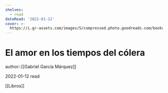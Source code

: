 ```yaml
---
shelves:
  - read
dateRead: '2022-01-12'
cover: >-
  https://i.gr-assets.com/images/S/compressed.photo.goodreads.com/books/1560915255l/52235119._SX318_SY475_.jpg
---
```

# El amor en los tiempos del cólera

author::[[Gabriel García Márquez]]

2022-01-12
read

[[Libros]]